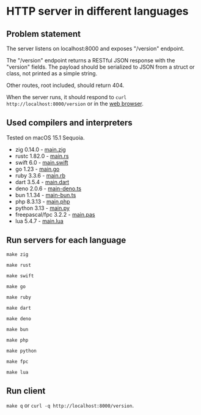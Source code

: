# HTTP server in different languages

## Problem statement

The server listens on localhost:8000 and exposes "/version" endpoint.

The "/version" endpoint returns a RESTful JSON response with the "version" fields. The payload should be serialized to JSON from a struct or class, not printed as a simple string.

Other routes, root included, should return 404.

When the server runs, it should respond to `curl http://localhost:8000/version`
or in the [web browser](http://localhost:8000/version).

## Used compilers and interpreters

Tested on macOS 15.1 Sequoia.

- zig 0.14.0 - [main.zig](./main.zig)
- rustc 1.82.0 - [main.rs](./main.rs)
- swift 6.0 - [main.swift](./main.swift)
- go 1.23 - [main.go](./main.go)
- ruby 3.3.6 - [main.rb](./main.rb)
- dart 3.5.4 - [main.dart](./main.dart)
- deno 2.0.6 - [main-deno.ts](./main-deno.ts)
- bun 1.1.34 - [main-bun.ts](./main-bun.ts)
- php 8.3.13 - [main.php](./main.php)
- python 3.13 - [main.py](./main.py)
- freepascal/fpc 3.2.2 - [main.pas](./main.pas)
- lua 5.4.7 - [main.lua](./main.lua)

## Run servers for each language

`make zig`

`make rust`

`make swift`

`make go`

`make ruby`

`make dart`

`make deno`

`make bun`

`make php`

`make python`

`make fpc`

`make lua`

## Run client

`make q` or `curl -q http://localhost:8000/version`.
